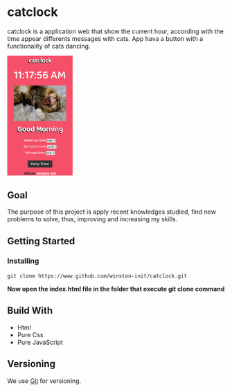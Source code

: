 # catclock

catclock is a application web that show the current hour, according with the time appear differents messages with cats. App hava a button with a functionality of cats dancing.

<img src="https://github.com/winston-init/catclock/blob/master/resources/screenshot/layout.png" width="30%">

## Goal

The purpose of this project is apply recent knowledges studied, find new problems to solve, thus, improving and increasing my skills.

## Getting Started


### Installing

```
git clone https://www.github.com/winston-init/catclock.git
```

**Now open the index.html file in the folder that execute git clone command**

## Build With

* Html
* Pure Css
* Pure JavaScript

## Versioning

We use [Git](https://git-scm.com/) for versioning.